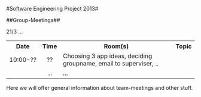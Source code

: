 #Software Engineering Project 2013#

##Group-Meetings##
<table>
<tr>
<th align="center">Date</th>
<th align="center">Time</th>
<th align="center">Room(s)</th>
<th>Topic</th>
</tr>
<tr>
<tdalign="center">21/3</td>
<td align="center">10:00-??</td>
<td align="center">??</td>
<td>Choosing 3 app ideas, deciding groupname, email to superviser, ..</td>
</tr>
<tr>
<tdalign="center">...</td>
<td align="center"...</td>
<td align="center">...</td>
<td>...</td>
</tr>
</table>


Here we will offer general information about team-meetings and other stuff.
